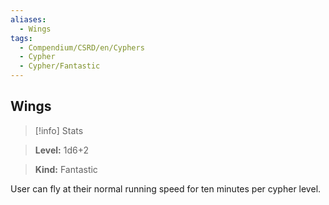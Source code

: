 ```yaml
---
aliases:
  - Wings
tags:
  - Compendium/CSRD/en/Cyphers
  - Cypher
  - Cypher/Fantastic
---
```

  
    
## Wings    
>[!info] Stats    
> **Level:** 1d6+2    
> **Kind:** Fantastic  
    
User can fly at their normal running speed for ten minutes per cypher level.
